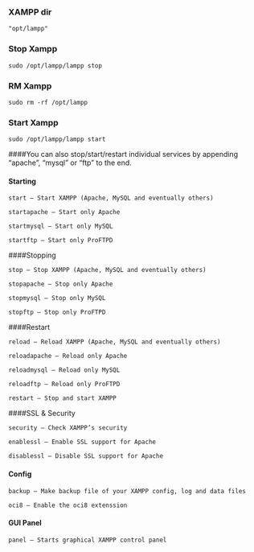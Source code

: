 ### XAMPP dir 
    "opt/lampp"

### Stop Xampp
    sudo /opt/lampp/lampp stop

### RM Xampp
    sudo rm -rf /opt/lampp

### Start Xampp
    sudo /opt/lampp/lampp start

####You can also stop/start/restart individual services by appending “apache”, “mysql” or “ftp” to the end.

#### Starting

    start – Start XAMPP (Apache, MySQL and eventually others)

    startapache – Start only Apache

    startmysql – Start only MySQL

    startftp – Start only ProFTPD

####Stopping

    stop – Stop XAMPP (Apache, MySQL and eventually others)

    stopapache – Stop only Apache

    stopmysql – Stop only MySQL

    stopftp – Stop only ProFTPD

####Restart

    reload – Reload XAMPP (Apache, MySQL and eventually others)

    reloadapache – Reload only Apache

    reloadmysql – Reload only MySQL

    reloadftp – Reload only ProFTPD

    restart – Stop and start XAMPP

####SSL & Security

    security – Check XAMPP’s security

    enablessl – Enable SSL support for Apache

    disablessl – Disable SSL support for Apache

#### Config

    backup – Make backup file of your XAMPP config, log and data files

    oci8 – Enable the oci8 extenssion

#### GUI Panel

    panel – Starts graphical XAMPP control panel